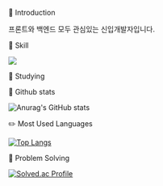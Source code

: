 <!--
**yujin353/yujin353** is a ✨ _special_ ✨ repository because its `README.md` (this file) appears on your GitHub profile.

Here are some ideas to get you started:

- 🔭 I’m currently working on ...
- 🌱 I’m currently learning ...
- 👯 I’m looking to collaborate on ...
- 🤔 I’m looking for help with ...
- 💬 Ask me about ...
- 📫 How to reach me: ...
- 😄 Pronouns: ...
- ⚡ Fun fact: ...
-->

🙂 Introduction

프론트와 백엔드 모두 관심있는 신입개발자입니다.



🌱 Skill

<img src="https://img.shields.io/badge/React-61DAFB?style=flat&logo=React&logoColor=white"/>




🤔 Studying



🐾 Github stats

![Anurag's GitHub stats](https://github-readme-stats.vercel.app/api?username=yujin353&show_icons=true&theme=transparent)



✏️ Most Used Languages

[![Top Langs](https://github-readme-stats.vercel.app/api/top-langs/?username=yujin353&layout=compact)](https://github.com/yujin353/github-readme-stats)



📖 Problem Solving

[![Solved.ac Profile](http://mazassumnida.wtf/api/generate_badge?boj=yujin353)](https://solved.ac/ujin99)<br/>
